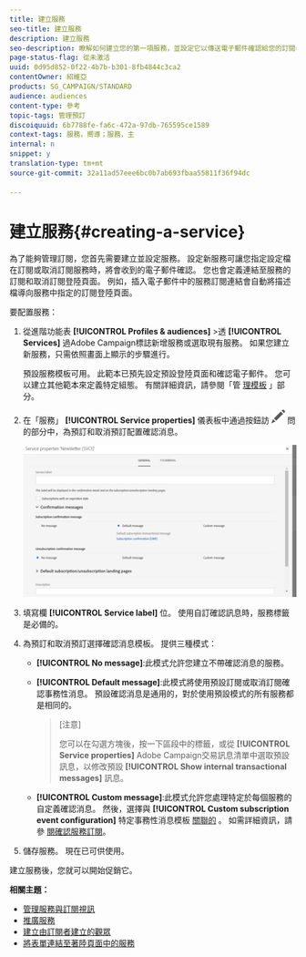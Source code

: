 ```yaml
---
title: 建立服務
seo-title: 建立服務
description: 建立服務
seo-description: 瞭解如何建立您的第一項服務，並設定它以傳送電子郵件確認給您的訂閱者。
page-status-flag: 從未激活
uuid: 0d95d852-0f22-4b7b-b301-8fb4844c3ca2
contentOwner: 紹維亞
products: SG_CAMPAIGN/STANDARD
audience: audiences
content-type: 參考
topic-tags: 管理預訂
discoiquuid: 6b7788fe-fa6c-472a-97db-765595ce1589
context-tags: 服務，嚮導；服務，主
internal: n
snippet: y
translation-type: tm+mt
source-git-commit: 32a11ad57eee6bc0b7ab693fbaa55811f36f94dc

---
```



# 建立服務{#creating-a-service}

為了能夠管理訂閱，您首先需要建立並設定服務。 設定新服務可讓您指定設定檔在訂閱或取消訂閱服務時，將會收到的電子郵件確認。 您也會定義連結至服務的訂閱和取消訂閱登陸頁面。 例如，插入電子郵件中的服務訂閱連結會自動將描述檔導向服務中指定的訂閱登陸頁面。

要配置服務：

1. 從進階功能表 **[!UICONTROL Profiles & audiences]** &gt;透 **[!UICONTROL Services]** 過Adobe Campaign標誌新增服務或選取現有服務。 如果您建立新服務，只需依照畫面上顯示的步驟進行。

   預設服務模板可用。 此範本已預先設定預設登陸頁面和確認電子郵件。 您可以建立其他範本來定義特定組態。 有關詳細資訊，請參閱「管 [理模板](../../start/using/about-templates.md) 」部分。

1. 在「服務」 **[!UICONTROL Service properties]** 儀表板中通過按鈕訪 ![](assets/edit_darkgrey-24px.png) 問的部分中，為預訂和取消預訂配置確認消息。

   ![](assets/lp_service_parameters.png)

1. 填寫欄 **[!UICONTROL Service label]** 位。 使用自訂確認訊息時，服務標籤是必備的。

1. 為預訂和取消預訂選擇確認消息模板。 提供三種模式：

   * **[!UICONTROL No message]**:此模式允許您建立不帶確認消息的服務。
   * **[!UICONTROL Default message]**:此模式將使用預設訂閱或取消訂閱確認事務性消息。 預設確認消息是通用的，對於使用預設模式的所有服務都是相同的。

      >[注意]
      >
      >您可以在勾選方塊後，按一下區段中的標籤，或從 **[!UICONTROL Service properties]** Adobe Campaign交易訊息清單中選取預設訊息，以修改預設 **[!UICONTROL Show internal transactional messages]** 訊息。

   * **[!UICONTROL Custom message]**:此模式允許您處理特定於每個服務的自定義確認消息。 然後，選擇與 **[!UICONTROL Custom subscription event configuration]** 特定事務性消息模板 [關聯的](../../channels/using/about-transactional-messaging.md) 。 如需詳細資訊，請參 [閱確認服務訂閱](../../audiences/using/confirming-subscription-to-a-service.md)。

1. 儲存服務。 現在已可供使用。

建立服務後，您就可以開始促銷它。

**相關主題：**

* [管理服務與訂閱視訊](https://helpx.adobe.com/campaign/kt/acs/using/acs-services-and-subscriptions-feature-video-use.html)
* [推廣服務](../../audiences/using/promoting-a-service.md)
* [建立由訂閱者建立的觀眾](../../audiences/using/creating-audiences.md#creating-list-audiences)
* [將表單連結至著陸頁面中的服務](../../channels/using/designing-a-landing-page.md#linking-a-form-to-a-service)

